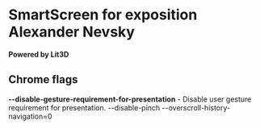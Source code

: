 # SmartScreen for exposition Alexander Nevsky
**Powered by Lit3D**

## Chrome flags
**--disable-gesture-requirement-for-presentation** - Disable user gesture requirement for presentation.
--disable-pinch --overscroll-history-navigation=0